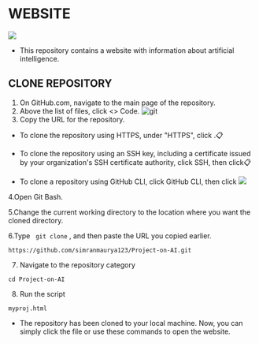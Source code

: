 # WEBSITE 
![](https://media.geeksforgeeks.org/wp-content/uploads/20230911173805/What-is-Artiificial-Intelligence(AI).webp)

- This repository contains a website with information about artificial intelligence.

## CLONE REPOSITORY

1. On GitHub.com, navigate to the main page of the repository.
2. Above the list of files, click <> Code.
   ![git](https://docs.github.com/assets/cb-13128/mw-1440/images/help/repository/code-button.webp)
3. Copy the URL for the repository.

- To clone the repository using HTTPS, under "HTTPS", click .📋

- To clone the repository using an SSH key, including a certificate issued by your organization's SSH certificate authority, click SSH, then click📋

- To clone a repository using GitHub CLI, click GitHub CLI, then click 
![](https://docs.github.com/assets/cb-60499/mw-1440/images/help/repository/https-url-clone-cli.webp)

4.Open Git Bash.

5.Change the current working directory to the location where you want the cloned directory.

6.Type ``` git clone``` , and then paste the URL you copied earlier.

```
https://github.com/simranmaurya123/Project-on-AI.git

```
7. Navigate to the repository category
 
```
cd Project-on-AI

```
8. Run the script

```
myproj.html

```

- The repository has been cloned to your local machine. Now, you can simply click the file or use these commands to open the website.
 
